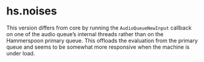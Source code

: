 hs.noises
=========

This version differs from core by running the `AudioQueueNewInput` callback on one of the audio queue’s internal threads rather than on the Hammerspoon primary queue.  This offloads the evaluation from the primary queue and seems to be somewhat more responsive when the machine is under load.

